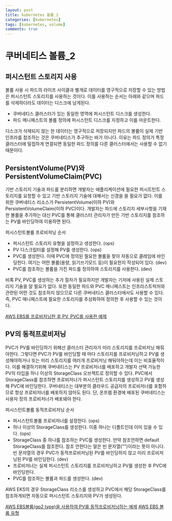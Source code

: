 ```yaml
---
layout: post
title: kubernetes 볼륨_2
categories: [kubernetes]
tags: [kubernetes, volume]
comments: true
---
```



# 쿠버네티스 볼륨_2

## 퍼시스턴트 스토리지 사용

볼륨 사용 시 파드의 라이프 사이클과 별개로 데이터를 영구적으로 저장할 수 있는 방법은 퍼시스턴트 스토리지를 사용하는 것이다. 
이를 사용하는 순서는 아래와 같으며 파드를 삭제하더라도 데이터는 디스크에 남게된다.
 
 - 쿠버네티스 클러스터가 있는 동일한 영역에 퍼시스턴트 디스크를 생성한다.
 - 파드 메니페스트의 볼륨 정의에 퍼시스턴트 디스크를 지정하고 이를 마운트한다.
 
디스크가 삭제되지 않는 한 데이터는 영구적으로 저장되지만 파드의 볼륨이 실제 기반 인프라를 참조하는 것은 쿠버네티스가 추구하는 바가 아니다. 
이유는 파드 정의가 특정 클러스터에 밀접하게 연결되면 동일한 파드 정의를 다른 클러스터에서는 사용할 수 없기 때문이다.

## PersistentVolume(PV)와 PersistentVolumeClaim(PVC)
기반 스토리지 기술과 파드를 분리하면 개발자는 애플리케이션에 필요한 퍼시트턴트 스토리지를 요청할 수 있고 기반 스토리지 기술에 대해서는 신경을 쓸 필요가 없다. 
이를 위한 쿠버네티스 리소스가 PersistentVolume(이하 PV)와 PersistentVolumeClaim(이하 PVC)이다. 
개발자는 파드에 스토리지 세부사항을 기재한 볼륨을 추가하는 대신 PVC를 통해 클러스터 관리자가 만든 기반 스토리지를 참조하는 PV를 바인딩하여 이용하면 된다.

퍼시스턴트볼륨 프로비저닝 순서
 - 퍼시스턴트 스토리지 유형을 설정하고 생성한다. (ops)
 - PV 디스크립터를 설정해 PV를 생성한다. (ops)
 - PVC를 생성한다. 이때 PVC에 정의된 필요한 볼륨을 찾아 자동으로 클레임에 바인딩한다.
   여기는 어떤 볼륨(용량, 읽기쓰기모드 등)이 필요한지 작성되어 있다. (dev)
 - PVC를 참조하는 볼륨을 가진 파드를 정의하여 스토리지를 사용한다. (dev)
 
비록 PV, PVC를 생성하는 추가 절차가 필요하지만 개발자는 기저에 사용된 실제 스토리지 기술을 알 필요가 없다. 또한 동일한 파드와 PVC 매니페스트는 인프라스트럭처와 관련된
어떤 것도 참조하지 않으므로 다른 쿠버네티스 클러스터에서도 사용할 수 있다. 즉, PVC 매니페스트에 필요한 스토리지를 추상화하여 정의한 후 사용할 수 있는 것이다.
 
[AWS EBS를 프로비저닝한 후 PV, PVC를 사용한 예제](https://github.com/jini-lee/k8s-practice/tree/master/volume/persistent_volume_static)

## PV의 동적프로비저닝
PVC가 PV를 바인딩하기 위해선 클러스터 관리자가 미리 스토리지를 프로비저닝 해줘야한다. 그렇다면 PVC가 PV를 바인딩할 때 마다 스토리지를 프로비저닝하고 PV를 생성해야하거나 또는 미리 스토리지를 여러개 프로비저닝 해둬야하는데 이는 비효율적이다. 이를 해결하기위해 쿠버네티스는 PV 프로비저너를 배포하고 개발자 선택 가능한 PV의 타입을 하나 이상의 StorageClass 오브젝트로 정의할 수 있다. PVC에서 StorageClass를 참조하면 프로비저너가 퍼시스턴트 스토리지를 생성하고 PV를 생성해 PVC에 바인딩한다. 쿠버네티스는 대부분의 클라우드 공급자의 프로비저너를 포함하므로 항상 프로비저너를 배포하지 않아도 된다. 단, 온프렘 환경에 배포된 쿠버네티스는 사용자 정의 프로비저너가 배포돼야 한다.

퍼시스턴트볼륨 동적프로비저닝 순서
- 퍼시스턴트볼륨 프로비저너를 설정한다. (ops)
- 하나 이상의 StorageClass를 생성한다. 이중 하나는 디폴트인데 이미 있을 수 있다. (ops)
- StorageClass 중 하나를 참조하는 PVC를 생성한다. 만약 참조안하면 default StorageClass를 참조한다. 참조 안한다는 말은 빈 문자열("")이라는 뜻이 아니다. 빈 문자열의 경우 PVC가 동적프로비저닝된 PV를 바인딩하지 않고 미리 프로비저닝된 PV를 바인딩한다. (dev)
- 프로비저너는 실제 퍼시스턴트 스토리지를 프로비저닝하고 PV를 생성한 후 PVC에 바인딩한다.
- PVC를 참조하는 볼륨과 파드를 생성한다. (dev)

AWS EKS의 경우 StorageClass 리소스를 생성하고 PVC에서 해당 StorageClass를 참조하게되면 자동으로 퍼시스턴트 스토리지와 PV가 생성된다.

[AWS EBS볼륨(gp2 type)을 사용하여 PV를 동적프로비저닝하는 예제](https://github.com/jini-lee/k8s-practice/tree/master/volume/persistent_volume_dynamic)
[AWS EBS 볼륨 유형](https://docs.aws.amazon.com/ko_kr/AWSEC2/latest/UserGuide/ebs-volume-types.html)

